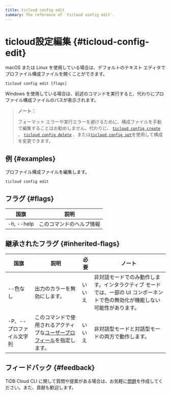 ```yaml
---
title: ticloud config edit
summary: The reference of `ticloud config edit`.
---
```


# ticloud設定編集 {#ticloud-config-edit}

macOS または Linux を使用している場合は、デフォルトのテキスト エディタでプロファイル構成ファイルを開くことができます。

```shell
ticloud config edit [flags]
```

Windows を使用している場合は、前述のコマンドを実行すると、代わりにプロファイル構成ファイルのパスが表示されます。

> **ノート：**
>
> フォーマット エラーや実行エラーを避けるために、構成ファイルを手動で編集することはお勧めしません。代わりに、 [`ticloud config create`](/tidb-cloud/ticloud-config-create.md) 、 [`ticloud config delete`](/tidb-cloud/ticloud-config-delete.md) 、または[`ticloud config set`](/tidb-cloud/ticloud-config-set.md)を使用して構成を変更できます。

## 例 {#examples}

プロファイル構成ファイルを編集します。

```shell
ticloud config edit
```

## フラグ {#flags}

| 国旗         | 説明           |
| ---------- | ------------ |
| -h, --help | このコマンドのヘルプ情報 |

## 継承されたフラグ {#inherited-flags}

| 国旗             | 説明                                                                               | 必要  | ノート                                                               |
| -------------- | -------------------------------------------------------------------------------- | --- | ----------------------------------------------------------------- |
| --色なし          | 出力のカラーを無効にします。                                                                   | いいえ | 非対話モードでのみ動作します。インタラクティブ モードでは、一部の UI コンポーネントで色の無効化が機能しない可能性があります。 |
| -P、--プロファイル文字列 | このコマンドで使用されるアクティブな[ユーザープロフィール](/tidb-cloud/cli-reference.md#user-profile)を指定します。 | いいえ | 非対話型モードと対話型モードの両方で動作します。                                          |

## フィードバック {#feedback}

TiDB Cloud CLI に関して質問や提案がある場合は、お気軽に[問題](https://github.com/tidbcloud/tidbcloud-cli/issues/new/choose)を作成してください。また、貢献も歓迎します。
